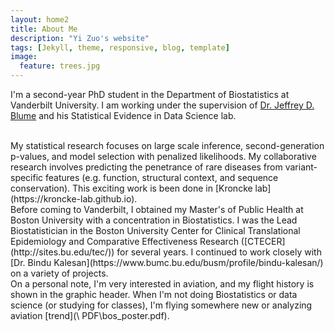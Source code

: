 ```yaml
---
layout: home2
title: About Me
description: "Yi Zuo's website"
tags: [Jekyll, theme, responsive, blog, template]
image:
  feature: trees.jpg
---
```


I'm a second-year PhD student in the Department of Biostatistics at Vanderbilt University. I am working under the supervision of <span style="color:blue;">[Dr. Jeffrey D. Blume](https://www.statisticalevidence.com/about)</span> and his Statistical Evidence in Data Science lab.  

<br />
My statistical research focuses on large scale inference, second-generation p-values, and model selection with penalized likelihoods. My collaborative research involves predicting the penetrance of rare diseases from variant-specific features (e.g. function, structural context, and sequence conservation). This exciting work is been done in [Kroncke lab](https://kroncke-lab.github.io).  

<br /> 
Before coming to Vanderbilt, I obtained my Master's of Public Health at Boston University with a concentration in Biostatistics. I was the Lead Biostatistician in the Boston University Center for Clinical Translational Epidemiology and Comparative Effectiveness Research ([CTECER](http://sites.bu.edu/tec/)) for several years. I continued to work closely with [Dr. Bindu Kalesan](https://www.bumc.bu.edu/busm/profile/bindu-kalesan/) on a variety of projects.  

<br />
On a personal note, I'm very interested in aviation, and my flight history is shown in the graphic header. When I'm not doing Biostatistics or data science (or studying for classes), I'm flying somewhere new or analyzing aviation [trend](\	PDF\bos_poster.pdf).   


